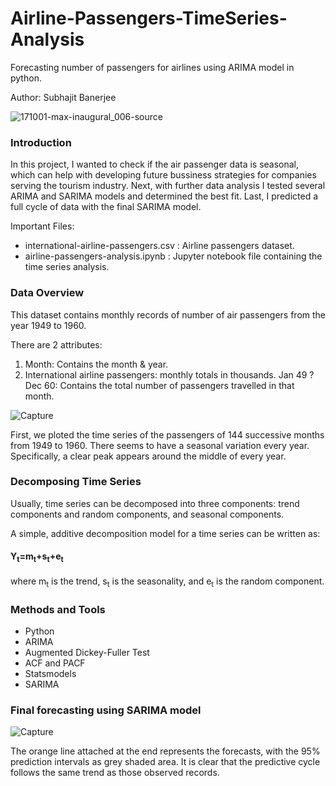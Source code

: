 # Airline-Passengers-TimeSeries-Analysis
Forecasting number of passengers for airlines using ARIMA model in python.

Author: Subhajit Banerjee

![171001-max-inaugural_006-source](https://user-images.githubusercontent.com/17608830/114341611-cdbc1100-9b77-11eb-95c7-2a0a634a124d.jpg)

### Introduction
In this project, I wanted to check if the air passenger data is seasonal, which can help with developing future bussiness strategies for companies serving the tourism industry. Next, with further data analysis I tested several ARIMA and SARIMA models and determined the best fit. Last, I predicted a full cycle of data with the final SARIMA model.

Important Files:
* international-airline-passengers.csv : Airline passengers dataset.
* airline-passengers-analysis.ipynb : Jupyter notebook file containing the time series analysis.

### Data Overview
This dataset contains monthly records of number of air passengers from the year 1949 to 1960.

There are 2 attributes:
1. Month: Contains the month & year.
2. International airline passengers: monthly totals in thousands. Jan 49 ? Dec 60: Contains the total number of passengers travelled in that month.

![Capture](https://user-images.githubusercontent.com/17608830/114342241-24761a80-9b79-11eb-9c4d-4a6e3de29007.PNG)

First, we ploted the time series of the passengers of 144 successive months from 1949 to 1960. There seems to have a seasonal variation every year. Specifically, a clear peak appears around the middle of every year.

### Decomposing Time Series
Usually, time series can be decomposed into three components: trend components and random components, and seasonal components.

A simple, additive decomposition model for a time series can be written as:

#### Y<sub>t</sub>=m<sub>t</sub>+s<sub>t</sub>+e<sub>t</sub>

where m<sub>t</sub> is the trend, s<sub>t</sub> is the seasonality, and e<sub>t</sub> is the random component.

### Methods and Tools
* Python
* ARIMA
* Augmented Dickey-Fuller Test
* ACF and PACF
* Statsmodels
* SARIMA

### Final forecasting using SARIMA model

![Capture](https://user-images.githubusercontent.com/17608830/114343829-59d03780-9b7c-11eb-81a9-1582de6309dd.PNG)

The orange line attached at the end represents the forecasts, with the 95% prediction intervals as grey shaded area. It is clear that the predictive cycle follows the same trend as those observed records.
